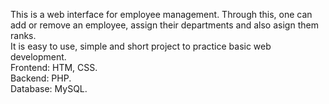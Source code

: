 This is a web interface for employee management. Through this, one can add or remove an employee, assign their departments and also asign them ranks.<br>
It is easy to use, simple and short project to practice basic web development.<br>
Frontend: HTM, CSS. <br>
Backend: PHP. <br>
Database: MySQL.
